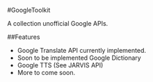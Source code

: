 #GoogleToolkit

A collection unofficial Google APIs. 

##Features
* Google Translate API currently implemented.
* Soon to be implemented Google Dictionary
* Google TTS (See JARVIS API)
* More to come soon.
